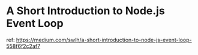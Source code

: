 # A Short Introduction to Node.js Event Loop

ref: https://medium.com/swlh/a-short-introduction-to-node-js-event-loop-558f6f2c2af7
